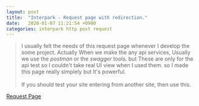 ```yaml
---
layout: post
title:  "Interpark - Request page with redirection."
date:   2020-01-07 11:21:54 +0900
categories: interpark http post request
---
```


> I usually felt the needs of this request page whenever I develop the some project. Actually When we make the any api services, Usually we use the _postman_ or the _swagger_ tools. but These are only for the api test so I couldn't take real UI view when I used them. so I made this page really simplely but It's powerful. <br><br> If you should test your site entering from another site, then use this.

[Request Page]()